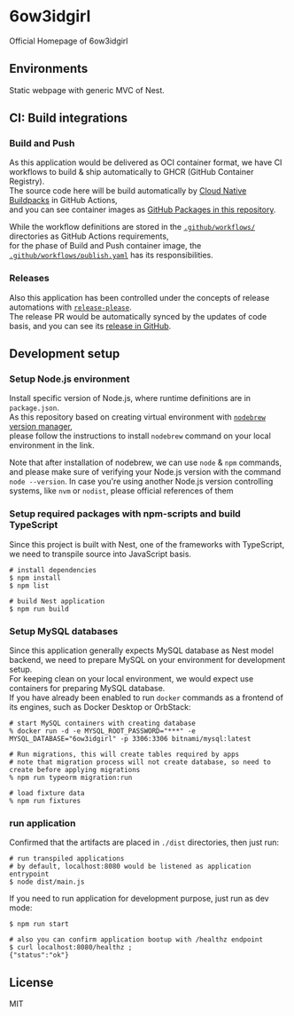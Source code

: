 # 6ow3idgirl
Official Homepage of 6ow3idgirl


## Environments
Static webpage with generic MVC of Nest.


## CI: Build integrations

### Build and Push
As this application would be delivered as OCI container format, we have CI workflows to build & ship automatically to GHCR (GitHub Container Registry). \
The source code here will be build automatically by [Cloud Native Buildpacks](https://buildpacks.io) in GitHub Actions, \
and you can see container images as [GitHub Packages in this repository](https://github.com/hwakabh/6ow3idGirl/pkgs/container/6ow3idgirl).

While the workflow definitions are stored in the [`.github/workflows/`](.github/workflows/) directories as GitHub Actions requirements, \
for the phase of Build and Push container image, the [`.github/workflows/publish.yaml`](.github/workflows/publish.yaml) has its responsibilities.

### Releases
Also this application has been controlled under the concepts of release automations with [`release-please`](https://github.com/googleapis/release-please-action). \
The release PR would be automatically synced by the updates of code basis, and you can see its [release in GitHub](https://github.com/hwakabh/6ow3idGirl/releases).


## Development setup

### Setup Node.js environment

Install specific version of Node.js, where runtime definitions are in `package.json`. \
As this repository based on creating virtual environment with [`nodebrew` version manager](https://github.com/hokaccha/nodebrew), \
please follow the instructions to install `nodebrew` command on your local environment in the link.

Note that after installation of nodebrew, we can use `node` & `npm` commands, and please make sure of verifying your Node.js version with the command `node --version`.
In case you're using another Node.js version controlling systems, like `nvm` or `nodist`, please official references of them

### Setup required packages with npm-scripts and build TypeScript

Since this project is built with Nest, one of the frameworks with TypeScript, we need to transpile source into JavaScript basis.

```shell
# install dependencies
$ npm install
$ npm list

# build Nest application
$ npm run build
```

### Setup MySQL databases

Since this application generally expects MySQL database as Nest model backend, we need to prepare MySQL on your environment for development setup. \
For keeping clean on your local environment, we would expect use containers for preparing MySQL database. \
If you have already been enabled to run `docker` commands as a frontend of its engines, such as Docker Desktop or OrbStack:

```shell
# start MySQL containers with creating database
% docker run -d -e MYSQL_ROOT_PASSWORD="***" -e MYSQL_DATABASE="6ow3idgirl" -p 3306:3306 bitnami/mysql:latest

# Run migrations, this will create tables required by apps
# note that migration process will not create database, so need to create before applying migrations
% npm run typeorm migration:run

# load fixture data
% npm run fixtures
```

### run application
Confirmed that the artifacts are placed in `./dist` directories, then just run:

```shell
# run transpiled applications
# by default, localhost:8080 would be listened as application entrypoint
$ node dist/main.js
```

If you need to run application for development purpose, just run as dev mode:

```shell
$ npm run start

# also you can confirm application bootup with /healthz endpoint
$ curl localhost:8080/healthz ;
{"status":"ok"}
```


## License

MIT
